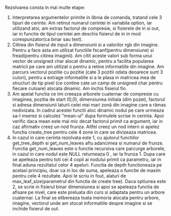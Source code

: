Rezolvarea consta in mai multe etape:
1. Interpretarea argumentelor primite in libnia de comanda, tratand cele 3 tipuri de cerinte. Am retinut numarul cerintei in variabila option, iar utilizand atoi, am extras factorul de compresie, si fisierele de in si out, iar in functie de tipul cerintei am deschis fisierul de in in mod corespunzator(ca binar sau text).
2. Citirea din fisierul de input a dimensiunii si a valorilor rgb din imagine. Pentru a face asta am utilizat functiile fscanf(pentru dimensiune) si fread(pentru citirea imaginii). Am citit aceste valori sub forma unui vector de unsigned char alocat dinamic, pentru a facilita popularea matricii pe care am utilizat o pentru a retine informatiile din imagine. Am parcurs vectorul pozitie cu pozitie (cate 3 pozitii odata deoarece sunt 3 culori), pentru a extrage informatiile si a le plasa in matricea mea de structuri de tip pixel (ce contine cate un camp de unsigned char pentru fiecare culoare) alocata dinamic. Am inchis fisierul fin.
3. Am apelat functia ce imi creeaza arborele cuaternar de compresie cu imaginea, pozitia de start (0,0), dimensiunea initiala (dim pozei), factorul si adresa dimensiunii laturii celei mai mari zonă din imagine care a rămas nedivizata. In cadrul acestei functii aloc dinamic nodul pe care urmeaza sa-l inserez si calculez "mean-ul" dupa formulele scrise in cerinta. Apoi verific daca mean este mai mic decat factorul primit ca argument, iar in caz afirmativ creez un nod frunza. Altfel creez un nod intern si apelez functia create_tree pentru cele 4 zone in care se divizeaza matricea.
4. In cazul in care cerinta rezolvata este 1, cu ajutorul functiilor get_tree_depth si get_num_leaves aflu adancimea si numarul de frunze. Functia get_num_leaves este o functie recursiva care parcurge arborele, in cazul in care nodul este NULL returneaza 0 , iar la frunza 1. Dupa care se apeleaza pentru toti cei 4 copii ai nodului primit ca parametru, iar in final aduna rezultatul celor 4 apeluri. Functia de depth functioneaza pe acelasi principiu, doar ca in loc de suma, apeleaza o functie de maxim pentru cele 4 rezultate. Apoi le scriu in fout, alaturi de max_leaf_size(parametrul din functia de create tree).
Daca optiunea este 2, se scrie in fisierul binar dimensiunea si apoi se apeleaza functia de afisare pe nivel, care este preluata din curs si adaptata pentru un arbore cuaternar.
La final se elibereaza toata memoria alocata pentru arbore, imagine, vectorul unde am stocat informatiile despre imagine si se inchide fisierul de out.

